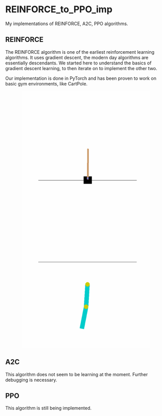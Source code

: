 # REINFORCE_to_PPO_imp
My implementations of REINFORCE, A2C, PPO algorithms.

## REINFORCE
The REINFORCE algorithm is one of the earliest reinforcement learning algorithms. It uses gradient descent, the modern day algorithms are essentially descendants. We started here to understand the basics of gradient descent learning, to then iterate on to implement the other two. 

Our implementation is done in PyTorch and has been proven to work on basic gym environments, like CartPole. 

<p align="center">
  <img src="images/CartPole-v1_REINFORCE.gif" width="400" height="400" /> <img src="images/Acrobot-v1_REINFORCE.gif" width="400" height="400" />
</p>

## A2C
This algorithm does not seem to be learning at the moment. Further debugging is necessary. 

## PPO
This algorithm is still being implemented.
